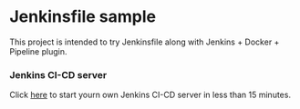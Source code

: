 # Jenkinsfile sample
This project is intended to try Jenkinsfile along with Jenkins + Docker + Pipeline plugin.

### Jenkins CI-CD server
Click [here](https://github.com/miztli/jenkins-ci-server) to start yourn own Jenkins CI-CD server in less than 15 minutes.
